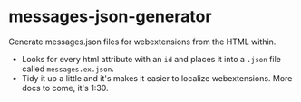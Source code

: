 # messages-json-generator

Generate messages.json files for webextensions from the HTML within.

 - Looks for every html attribute with an `id` and places it into a
`.json` file called `messages.ex.json`.
 - Tidy it up a little and it's
makes it easier to localize webextensions. More docs to come, it's 1:30.